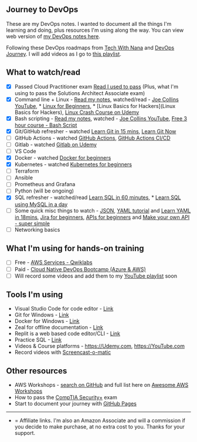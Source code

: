 ##  Journey to DevOps

These are my DevOps notes. I wanted to document all the things I'm learning and doing, plus resources I'm using along the way. You can view web version of [my DevOps notes here](https://mguery.github.io/devops-notes/). 

Following these DevOps roadmaps from [Tech With Nana](https://www.youtube.com/watch?v=9pZ2xmsSDdo) and [DevOps Journey](https://www.youtube.com/watch?v=5pxbp6FyTfk). I will add videos as I go to [this playlist](https://youtube.com/playlist?list=PLHl7C8vb5dHblwSmm0j1TbwnTyfABNIOQ).

## What to watch/read
- [x] Passed Cloud Practitioner exam [Read I used to pass](https://msguery.net/aws-certified) (Plus, what I'm using to pass the Solutions Architect Associate exam)
- [x] Command line + Linux - [Read my notes](https://github.com/mguery/linux#learning-linux), watched/read - [Joe Collins YouTube](https://www.youtube.com/user/BadEditPro/playlists), * [Linux for Beginners](https://amzn.to/3bZJ3SF), * [Linux Basics for Hackers](Linux Basics for Hackers), [Linux Crash Course on Udemy](https://www.udemy.com/course/linux-for-beginners-crash-course/learn/)
- [x] Bash scripting - [Read my notes](https://github.com/mguery/linux#learning-linux), watched - [Joe Collins YouTube](https://www.youtube.com/user/BadEditPro/playlists), [Free 3 hour course - Bash Script](https://www.youtube.com/watch?v=e7BufAVwDiM)
- [x] Git/GitHub refresher - watched [Learn Git in 15 mins](https://www.youtube.com/watch?v=USjZcfj8yxE), [Learn Git Now](https://www.youtube.com/watch?v=WJCU_hXfeRw) 
- [ ] GitHub Actions - watched [GitHub Actions](https://www.youtube.com/watch?v=R8_veQiYBjI), [GitHub Actions CI/CD](https://www.youtube.com/watch?v=mFFXuXjVgkU)
- [ ] Gitlab - watched [Gitlab on Udemy](https://www.udemy.com/course/gitlab-course/learn/) 
- [ ] VS Code 
- [x] Docker - watched [Docker for beginners](https://www.youtube.com/watch?v=3c-iBn73dDE)
- [x] Kubernetes - watched [Kubernetes for beginners](https://www.youtube.com/watch?v=X48VuDVv0do)
- [ ] Terraform
- [ ] Ansible
- [ ] Prometheus and Grafana
- [ ] Python (will be ongoing)
- [x] SQL refresher - watched/read [Learn SQL in 60 minutes](https://www.youtube.com/watch?v=p3qvj9hO_Bo), * [Learn SQL using MySQL in a day](https://amzn.to/3lrKEno)
- [ ] Some quick misc things to watch - [JSON](https://www.youtube.com/watch?v=GpOO5iKzOmY), [YAML tutorial](https://www.youtube.com/watch?v=fwLBfZFrLgI) and [Learn YAML in 18mins](https://www.youtube.com/watch?v=1uFVr15xDGg), [Jira for beginners](https://www.youtube.com/watch?v=uM_m6EzMg3k), [APIs for beginners](https://www.youtube.com/watch?v=GZvSYJDk-us) and [Make your own API - super simple](https://www.youtube.com/watch?v=FLnxgSZ0DG4)
- [ ] Networking basics

## What I'm using for hands-on training
- [ ] Free - [AWS Services - Qwiklabs](https://amazon.qwiklabs.com/)
- [ ] Paid - [Cloud Native DevOps Bootcamp (Azure & AWS)](https://cloudskills.io/courses/cloud-native)
- [ ] Will record some videos and add them to my [YouTube playlist](https://youtube.com/playlist?list=PLppGQhQtHyJYqflcAsLakbCGxla-64s1W) soon

## Tools I'm using
- Visual Studio Code for code editor - [Link](https://code.visualstudio.com/)
- Git for Windows - [Link](https://git-scm.com/download/win)
- Docker for Windows - [Link](https://hub.docker.com/editions/community/docker-ce-desktop-windows/)
- Zeal for offline documentation - [Link](https://zealdocs.org/)
- Replit is a web based code editor/CLI - [Link](https://replit.com/)
- Practice SQL - [Link](http://sqlfiddle.com/)
- Videos & Course platforms - https://Udemy.com, https://YouTube.com
- Record videos with [Screencast-o-matic](https://screencast-o-matic.com/)


## Other resources
- AWS Workshops - [search on GitHub](https://github.com/search?q=aws%20workshops) and full list here on [Awesome AWS Workshops](https://awesome-aws-workshops.com/)
- How to pass the [CompTIA Security+](https://msguery.net/passing-the-comptia-securityplus-exam) exam
- Start to document your journey with [GitHub Pages](https://pages.github.com/)


---
* = Affiliate links. I'm also an Amazon Associate and will a commission if you decide to make purchase, at no extra cost to you. Thanks for your support.  
